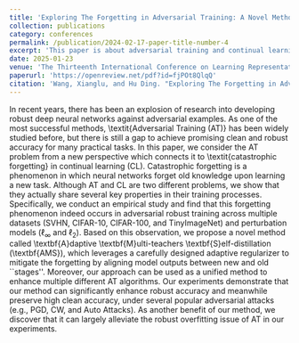 ```yaml
---
title: 'Exploring The Forgetting in Adversarial Training: A Novel Method for Enhancing Robustness'
collection: publications
category: conferences
permalink: /publication/2024-02-17-paper-title-number-4
excerpt: 'This paper is about adversarial training and continual learning.'
date: 2025-01-23
venue: 'The Thirteenth International Conference on Learning Representations (ICLR'25)'
paperurl: 'https://openreview.net/pdf?id=fjPOt8QlqQ'
citation: 'Wang, Xianglu, and Hu Ding. "Exploring The Forgetting in Adversarial Training: A Novel Method for Enhancing Robustness." The Thirteenth International Conference on Learning Representations.'
---
```


In recent years, there has been an explosion of research into developing
robust deep neural networks against adversarial examples. As one of the most successful methods, \textit{Adversarial Training (AT)}  has been widely studied before,
but there is still a gap to achieve promising
clean and robust accuracy for many practical tasks. In this paper, we
consider the AT problem from a new perspective which connects it to \textit{catastrophic forgetting} in continual learning (CL). 
Catastrophic forgetting is a phenomenon in which neural networks forget old knowledge upon learning a new task. Although AT and CL are two different problems, we show that they actually share several  key properties in their training processes. Specifically, we conduct an empirical study and find that this forgetting phenomenon indeed occurs in adversarial robust training across multiple datasets (SVHN, CIFAR-10, CIFAR-100, and TinyImageNet) and perturbation models ($\ell_{\infty}$ and $\ell_{2}$). Based on this observation, we propose a novel method called \textbf{A}daptive \textbf{M}ulti-teachers \textbf{S}elf-distillation (\textbf{AMS}), which leverages a carefully designed adaptive regularizer to mitigate the forgetting by aligning model outputs between new and old ``stages''. Moreover, our approach can be used  as a unified method to enhance multiple different AT algorithms. Our experiments demonstrate that our method can significantly enhance robust accuracy and meanwhile preserve high clean accuracy, under several popular adversarial attacks (e.g., PGD, CW, and Auto Attacks). As another benefit of our method, we discover that it can largely alleviate the robust overfitting issue of AT in our experiments.
